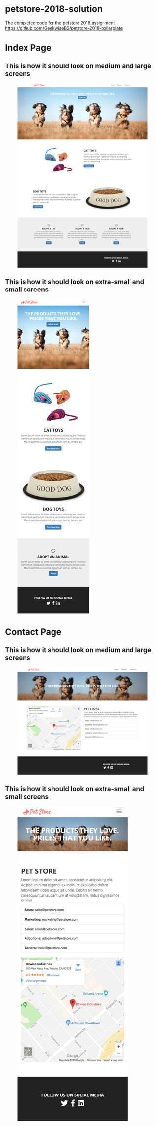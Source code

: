 # petstore-2018-solution
The completed code for the petstore 2018 assignment
https://github.com/GeekwiseB2/petstore-2018-boilerplate

# Index Page

## This is how it should look on medium and large screens
<figure>
    <img src="img/petstore-md-lg-view.png" alt="Medium and Large view"/>
</figure>

## This is how it should look on extra-small and small screens
<figure>
    <img src="img/petstore-xs-sm-view.png" alt="Extra small and Small view" style="max-width:400px;"/>
</figure>

# Contact Page

## This is how it should look on medium and large screens
<figure>
    <img src="img/part1-petstore-contact-md-lg-view.png" alt="Medium and Large view"/>
</figure>


## This is how it should look on extra-small and small screens
<figure>
    <img src="img/part1-petstore-contact-xs-sm-view.png" alt="Extra small and Small view" style="max-width:400px;"/>
</figure>
